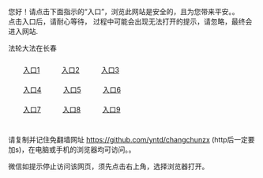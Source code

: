 您好！请点击下面指示的“入口”，浏览此网站是安全的，且为您带来平安。。 <br/>
点击入口后，请耐心等待， 过程中可能会出现无法打开的提示，请忽略，最终会进入网站. </br>

法轮大法在长春<br/>
<div style="padding:10px"><a style="margin:20px" target="_blank" href="https://d1d8y6vym1i9ld.cloudfront.net/2Qpsp?mzrtdz" id="ccLink1" rel="nofollow">入口1</a> <a target="_blank" style="margin:20px" href="https://d1zr0136hkvn7y.cloudfront.net/2Qpsp?kfopj" id="ccLink2" rel="nofollow">入口2</a> <a style="margin:20px" target="_blank" href="https://d3rer7ftbonfk4.cloudfront.net/2Qpsp?ckmkk" id="ccLink3" rel="nofollow">入口3</a></div>

<div style="padding:10px" ><a style="margin:20px" target="_blank" href="https://d1d8y6vym1i9ld.cloudfront.net/2Qpsp?mzrtdz" id="ccLink4" rel="nofollow">入口4</a> <a style="margin:20px" href="https://d1zr0136hkvn7y.cloudfront.net/2Qpsp?kfopj" target="_blank" id="ccLink5" rel="nofollow">入口5</a> <a style="margin:20px" href="https://d3rer7ftbonfk4.cloudfront.net/2Qpsp?ckmkk" target="_blank" id="ccLink6" rel="nofollow">入口6</a></div>

<div style="padding:10px"><a style="margin:20px" target="_blank" href="https://d1d8y6vym1i9ld.cloudfront.net/2Qpsp?mzrtdz" id="ccLink7" rel="nofollow">入口7</a> <a style="margin:20px" href="https://d1zr0136hkvn7y.cloudfront.net/2Qpsp?kfopj" target="_blank" id="ccLink8" rel="nofollow">入口8</a> <a style="margin:20px" target="_blank" href="https://d3rer7ftbonfk4.cloudfront.net/2Qpsp?ckmkk" id="ccLink9" rel="nofollow">入口9</a></div>

<br/>



请复制并记住免翻墙网址 https://github.com/yntd/changchunzx (http后一定要加s)，在电脑或手机的浏览器均可访问。。<br/>

微信如提示停止访问该网页，须先点击右上角，选择浏览器打开。
